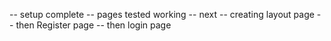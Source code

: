 -- setup complete
-- pages tested working
-- next
    -- creating layout page
    -- then Register page
    -- then login page
